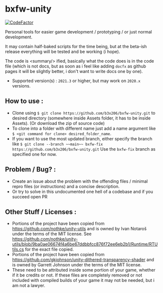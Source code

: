 # bxfw-unity

[![CodeFactor](https://www.codefactor.io/repository/github/b3x206/bxfw-unity/badge)](https://www.codefactor.io/repository/github/b3x206/bxfw-unity)

Personal tools for easier game development / prototyping / or just normal development.

It may contain half-baked scripts for the time being, but at the beta-ish release everything will be tested and be working (i hope).

The code is &lt;summary/&gt; ified, basically what the code does is in the code file (which is not docs, but as soon as i feel like adding `docfx` as github pages it will be slightly better, i don't want to write docs one by one).

* Supported version(s) : `2021.3` or higher, but may work on `2020.x` versions.

## How to use : 
* Clone using ```$ git clone https://github.com/b3x206/bxfw-unity.git``` to desired directory (somewhere inside Assets folder, it has to be inside Assets). (Or download the zip of source code)
* To clone into a folder with different name just add a name argument like ```$ <git command for clone> desired_folder_name```.
* If you want to use the most updated branch, either specify the branch like ```$ git clone --branch ~~main~~ bxfw-fix https://github.com/b3x206/bxfw-unity.git``` Use the `bxfw-fix` branch as specified one for now.

## Problem / Bug? :
* Create an issue about the problem with the offending files / minimal repro files (or instructions) and a concise description.
* Or try to solve in this undocumented one hell of a codebase and if you succeed open PR

## Other Stuff / Licenses : 
* Portions of the project have been copied from https://github.com/nothke/unity-utils and is owned by Ivan Notaroš under the terms of the MIT license. See https://github.com/nothke/unity-utils/blob/9ba0ae06674f4a6be67ddbbfcc876f72ee6eb2b1/Runtime/RTUtils.cs for the exact file copied.
* Portions of the project have been copied from https://github.com/gkjohnson/unity-dithered-transparency-shader and is owned by Garrett Johnson under the terms of the MIT license.
* These need to be attributed inside some portion of your game, whether if it be credits or not. If these files are completely removed or not included with compiled builds of your game it may not be needed, but i am not a lawyer.
